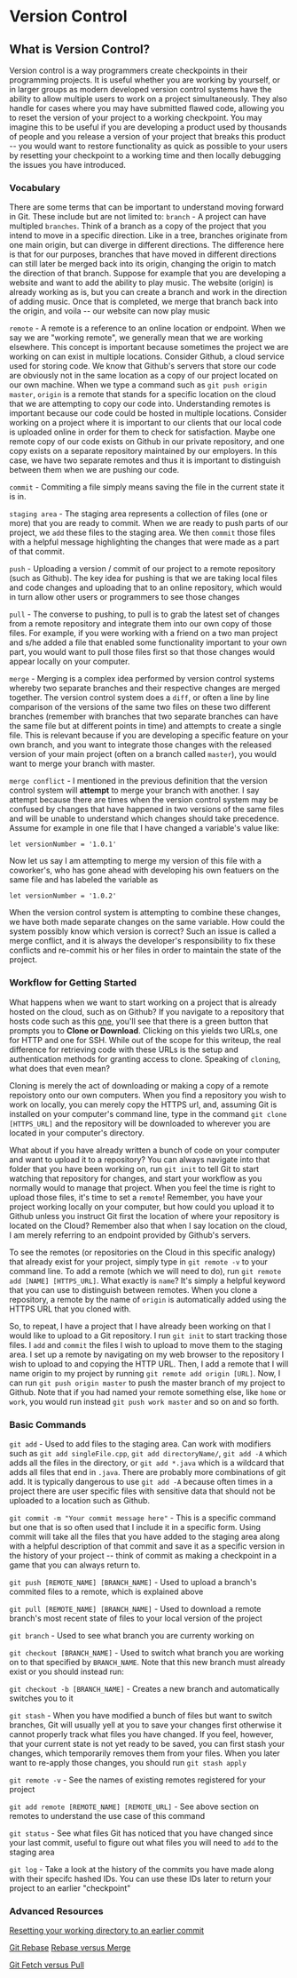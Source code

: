 # Version Control

## What is Version Control?
Version control is a way programmers create checkpoints in their programming projects. It is useful whether you are working by yourself, or in larger groups as modern developed version control systems have the ability to allow multiple users to work on a project simultaneously. They also handle for cases where you may have submitted flawed code, allowing you to reset the version of your project to a working checkpoint. You may imagine this to be useful if you are developing a product used by thousands of people and you release a version of your project that breaks this product -- you would want to restore functionality as quick as possible to your users by resetting your checkpoint to a working time and then locally debugging the issues you have introduced.

### Vocabulary
There are some terms that can be important to understand moving forward in Git. These include but are not limited to:
`branch` - A project can have multipled `branches`. Think of a branch as a copy of the project that you intend to move in a specific direction. Like in a tree, branches originate from one main origin, but can diverge in different directions. The difference here is that for our purposes, branches that have moved in different directions can still later be merged back into its origin, changing the origin to match the direction of that branch. Suppose for example that you are developing a website and want to add the ability to play music. The website (origin) is already working as is, but you can create a branch and work in the direction of adding music. Once that is completed, we merge that branch back into the origin, and voila -- our website can now play music

`remote` - A remote is a reference to an online location or endpoint. When we say we are "working remote", we generally mean that we are working elsewhere. This concept is important because sometimes the project we are working on can exist in multiple locations. Consider Github, a cloud service used for storing code. We know that Github's servers that store our code are obviously not in the same location as a copy of our project located on our own machine. When we type a command such as `git push origin master`, `origin` is a remote that stands for a specific location on the cloud that we are attempting to copy our code into. Understanding remotes is important because our code could be hosted in multiple locations. Consider working on a project where it is important to our clients that our local code is uploaded online in order for them to check for satisfaction. Maybe one remote copy of our code exists on Github in our private repository, and one copy exists on a separate repository maintained by our employers. In this case, we have two separate remotes and thus it is important to distinguish between them when we are pushing our code.

`commit` - Commiting a file simply means saving the file in the current state it is in.

`staging area` - The staging area represents a collection of files (one or more) that you are ready to commit. When we are ready to push parts of our project, we `add` these files to the staging area. We then `commit` those files with a helpful message highlighting the changes that were made as a part of that commit.

`push` - Uploading a version / commit of our project to a remote repository (such as Github). The key idea for pushing is that we are taking local files and code changes and uploading that to an online repository, which would in turn allow other users or programmers to see those changes

`pull` - The converse to pushing, to pull is to grab the latest set of changes from a remote repository and integrate them into our own copy of those files. For example, if you were working with a friend on a two man project and s/he added a file that enabled some functionality important to your own part, you would want to pull those files first so that those changes would appear locally on your computer.

`merge` - Merging is a complex idea performed by version control systems whereby two separate branches and their respective changes are merged together. The version control system does a `diff`, or often a line by line comparison of the versions of the same two files on these two different branches (remember with branches that two separate branches can have the same file but at different points in time) and attempts to create a single file. This is relevant because if you are developing a specific feature on your own branch, and you want to integrate those changes with the released version of your main project (often on a branch called `master`), you would want to merge your branch with master.

`merge conflict` - I mentioned in the previous definition that the version control system will __attempt__ to merge your branch with another. I say attempt because there are times when the version control system may be confused by changes that have happened in two versions of the same files and will be unable to understand which changes should take precedence. Assume for example in one file that I have changed a variable's value like:

```
let versionNumber = '1.0.1'
```

Now let us say I am attempting to merge my version of this file with a coworker's, who has gone ahead with developing his own featuers on the same file and has labeled the variable as 

```
let versionNumber = '1.0.2'
```

When the version control system is attempting to combine these changes, we have both made separate changes on the same variable. How could the system possibly know which version is correct? Such an issue is called a merge conflict, and it is always the developer's responsibility to fix these conflicts and re-commit his or her files in order to maintain the state of the project.

### Workflow for Getting Started
What happens when we want to start working on a project that is already hosted on the cloud, such as on Github? If you navigate to a repository that hosts code such as this [one](https://github.com/TeamMoodGitHub/Jeff-Resources), you'll see that there is a green button that prompts you to __Clone or Download__. Clicking on this yields two URLs, one for HTTP and one for SSH. While out of the scope for this writeup, the real difference for retrieving code with these URLs is the setup and authentication methods for granting access to clone. Speaking of `cloning`, what does that even mean?

Cloning is merely the act of downloading or making a copy of a remote repoistory onto our own computers. When you find a repository you wish to work on locally, you can merely copy the HTTPS url, and, assuming Git is installed on your computer's command line, type in the command `git clone [HTTPS_URL]` and the repository will be downloaded to wherever you are located in your computer's directory. 

What about if you have already written a bunch of code on your computer and want to upload it to a repository? You can always navigate into that folder that you have been working on, run `git init` to tell Git to start watching that repository for changes, and start your workflow as you normally would to manage that project. When you feel the time is right to upload those files, it's time to set a `remote`! Remember, you have your project working locally on your computer, but how could you upload it to Github unless you instruct Git first the location of where your repository is located on the Cloud? Remember also that when I say location on the cloud, I am merely referring to an endpoint provided by Github's servers.

To see the remotes (or repositories on the Cloud in this specific analogy) that already exist for your project, simply type in `git remote -v` to your command line. To add a remote (which we will need to do), run `git remote add [NAME] [HTTPS_URL]`. What exactly is `name`? It's simply a helpful keyword that you can use to distinguish between remotes. When you clone a repository, a remote by the name of `origin` is automatically added using the HTTPS URL that you cloned with.

So, to repeat, I have a project that I have already been working on that I would like to upload to a Git repository. I run `git init` to start tracking those files. I `add` and `commit` the files I wish to upload to move them to the staging area. I set up a remote by navigating on my web browser to the repository I wish to upload to and copying the HTTP URL. Then, I add a remote that I will name origin to my project by running `git remote add origin [URL]`. Now, I can run `git push origin master` to push the master branch of my project to Github. Note that if you had named your remote something else, like `home` or `work`, you would run instead `git push work master` and so on and so forth.

### Basic Commands
`git add` - Used to add files to the staging area. Can work with modifiers such as `git add singleFile.cpp`, `git add directoryName/`, `git add -A` which adds all the files in the directory, or `git add *.java` which is a wildcard that adds all files that end in `.java`. There are probably more combinations of git add. It is typically dangerous to use `git add -A` because often times in a project there are user specific files with sensitive data that should not be uploaded to a location such as Github.

`git commit -m "Your commit message here"` - This is a specific command but one that is so often used that I include it in a specific form. Using commit will take all the files that you have added to the staging area along with a helpful description of that commit and save it as a specific version in the history of your project -- think of commit as making a checkpoint in a game that you can always return to.

`git push [REMOTE_NAME] [BRANCH_NAME]` - Used to upload a branch's commited files to a remote, which is explained above

`git pull [REMOTE_NAME] [BRANCH_NAME]` - Used to download a remote branch's most recent state of files to your local version of the project

`git branch` - Used to see what branch you are currenty working on

`git checkout [BRANCH_NAME]` - Used to switch what branch you are working on to that specified by `BRANCH_NAME`. Note that this new branch must already exist or you should instead run:

`git checkout -b [BRANCH_NAME]` - Creates a new branch and automatically switches you to it

`git stash` - When you have modified a bunch of files but want to switch branches, Git will usually yell at you to save your changes first otherwise it cannot properly track what files you have changed. If you feel, however, that your current state is not yet ready to be saved, you can first stash your changes, which temporarily removes them from your files. When you later want to re-apply those changes, you should run `git stash apply`

`git remote -v` - See the names of existing remotes registered for your project

`git add remote [REMOTE_NAME] [REMOTE_URL]` - See above section on remotes to understand the use case of this command

`git status` - See what files Git has noticed that you have changed since your last commit, useful to figure out what files you will need to `add` to the staging area

`git log` - Take a look at the history of the commits you have made along with their specifc hashed IDs. You can use these IDs later to return your project to an earlier "checkpoint"

### Advanced Resources
[Resetting your working directory to an earlier commit](https://stackoverflow.com/questions/3528245/whats-the-difference-between-git-reset-mixed-soft-and-hard)

[Git Rebase](https://git-scm.com/book/en/v2/Git-Branching-Rebasing)
[Rebase versus Merge](https://stackoverflow.com/questions/804115/when-do-you-use-git-rebase-instead-of-git-merge)

[Git Fetch versus Pull](https://stackoverflow.com/questions/292357/what-is-the-difference-between-git-pull-and-git-fetch)
